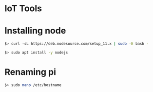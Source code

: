 # IoT Tools

# Installing node

```bash
$> curl -sL https://deb.nodesource.com/setup_11.x | sudo -E bash -
```

```bash
$> sudo apt install -y nodejs
```

# Renaming pi

```bash
$> sudo nano /etc/hostname
```
